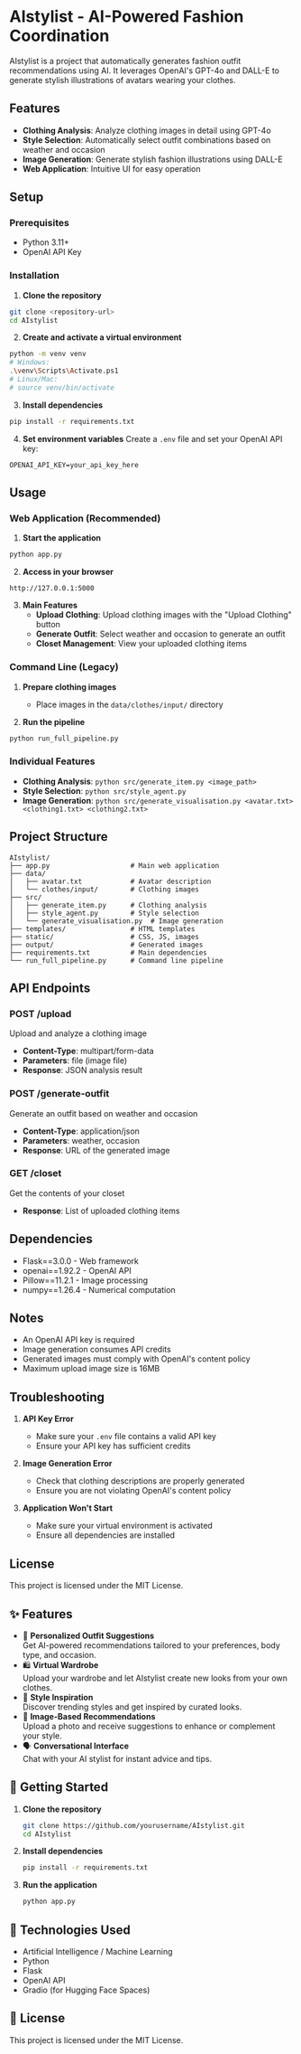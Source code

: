 # AIstylist - AI-Powered Fashion Coordination

AIstylist is a project that automatically generates fashion outfit recommendations using AI. It leverages OpenAI's GPT-4o and DALL-E to generate stylish illustrations of avatars wearing your clothes.

## Features

- **Clothing Analysis**: Analyze clothing images in detail using GPT-4o
- **Style Selection**: Automatically select outfit combinations based on weather and occasion
- **Image Generation**: Generate stylish fashion illustrations using DALL-E
- **Web Application**: Intuitive UI for easy operation

## Setup

### Prerequisites
- Python 3.11+
- OpenAI API Key

### Installation

1. **Clone the repository**
```bash
git clone <repository-url>
cd AIstylist
```

2. **Create and activate a virtual environment**
```bash
python -m venv venv
# Windows:
.\venv\Scripts\Activate.ps1
# Linux/Mac:
# source venv/bin/activate
```

3. **Install dependencies**
```bash
pip install -r requirements.txt
```

4. **Set environment variables**
Create a `.env` file and set your OpenAI API key:
```
OPENAI_API_KEY=your_api_key_here
```

## Usage

### Web Application (Recommended)

1. **Start the application**
```bash
python app.py
```

2. **Access in your browser**
```
http://127.0.0.1:5000
```

3. **Main Features**
   - **Upload Clothing**: Upload clothing images with the "Upload Clothing" button
   - **Generate Outfit**: Select weather and occasion to generate an outfit
   - **Closet Management**: View your uploaded clothing items

### Command Line (Legacy)

1. **Prepare clothing images**
   - Place images in the `data/clothes/input/` directory

2. **Run the pipeline**
```bash
python run_full_pipeline.py
```

### Individual Features

- **Clothing Analysis**: `python src/generate_item.py <image_path>`
- **Style Selection**: `python src/style_agent.py`
- **Image Generation**: `python src/generate_visualisation.py <avatar.txt> <clothing1.txt> <clothing2.txt>`

## Project Structure

```
AIstylist/
├── app.py                    # Main web application
├── data/
│   ├── avatar.txt            # Avatar description
│   └── clothes/input/        # Clothing images
├── src/
│   ├── generate_item.py      # Clothing analysis
│   ├── style_agent.py        # Style selection
│   └── generate_visualisation.py  # Image generation
├── templates/                # HTML templates
├── static/                   # CSS, JS, images
├── output/                   # Generated images
├── requirements.txt          # Main dependencies
└── run_full_pipeline.py      # Command line pipeline
```

## API Endpoints

### POST /upload
Upload and analyze a clothing image
- **Content-Type**: multipart/form-data
- **Parameters**: file (image file)
- **Response**: JSON analysis result

### POST /generate-outfit
Generate an outfit based on weather and occasion
- **Content-Type**: application/json
- **Parameters**: weather, occasion
- **Response**: URL of the generated image

### GET /closet
Get the contents of your closet
- **Response**: List of uploaded clothing items

## Dependencies

- Flask==3.0.0 - Web framework
- openai==1.92.2 - OpenAI API
- Pillow==11.2.1 - Image processing
- numpy==1.26.4 - Numerical computation

## Notes

- An OpenAI API key is required
- Image generation consumes API credits
- Generated images must comply with OpenAI's content policy
- Maximum upload image size is 16MB

## Troubleshooting

1. **API Key Error**
   - Make sure your `.env` file contains a valid API key
   - Ensure your API key has sufficient credits

2. **Image Generation Error**
   - Check that clothing descriptions are properly generated
   - Ensure you are not violating OpenAI's content policy

3. **Application Won't Start**
   - Make sure your virtual environment is activated
   - Ensure all dependencies are installed

## License

This project is licensed under the MIT License.

## ✨ Features

- 👗 **Personalized Outfit Suggestions**  
  Get AI-powered recommendations tailored to your preferences, body type, and occasion.
- 🛍️ **Virtual Wardrobe**  
  Upload your wardrobe and let AIstylist create new looks from your own clothes.
- 🎨 **Style Inspiration**  
  Discover trending styles and get inspired by curated looks.
- 📸 **Image-Based Recommendations**  
  Upload a photo and receive suggestions to enhance or complement your style.
- 🗣️ **Conversational Interface**  
  Chat with your AI stylist for instant advice and tips.

## 🚀 Getting Started

1. **Clone the repository**
   ```bash
   git clone https://github.com/yourusername/AIstylist.git
   cd AIstylist
   ```
2. **Install dependencies**
   ```bash
   pip install -r requirements.txt
   ```
3. **Run the application**
   ```bash
   python app.py
   ```

## 🤖 Technologies Used

- Artificial Intelligence / Machine Learning
- Python
- Flask
- OpenAI API
- Gradio (for Hugging Face Spaces)

## 📄 License

This project is licensed under the MIT License.
